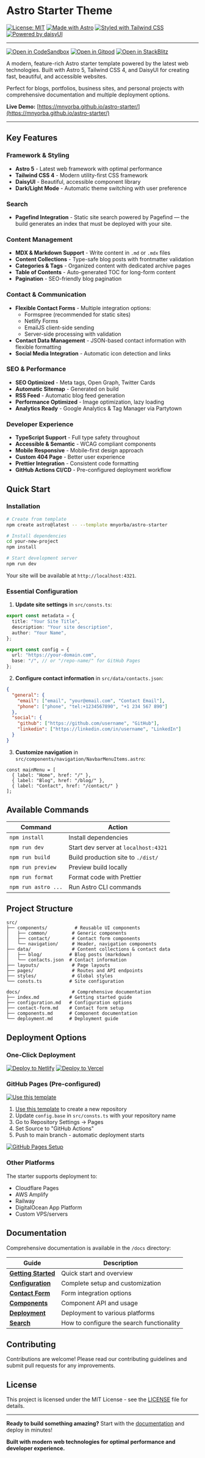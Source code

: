 # Astro Starter Theme

[![License: MIT](https://img.shields.io/badge/License-MIT-yellow.svg)](https://opensource.org/licenses/MIT)
[![Made with Astro](https://img.shields.io/badge/Made%20with-Astro-blueviolet?logo=astro)](https://astro.build)
[![Styled with Tailwind CSS](https://img.shields.io/badge/Styled%20with-Tailwind%20CSS-38B2AC?logo=tailwind-css)](https://tailwindcss.com)
[![Powered by daisyUI](https://img.shields.io/badge/Powered%20by-daisyUI-green?logo=daisyui)](https://daisyui.com/)

---

[![Open in CodeSandbox](https://img.shields.io/badge/Open%20in-CodeSandbox-blue?logo=codesandbox)](https://codesandbox.io/s/github/mnyorba/astro-starter)
[![Open in Gitpod](https://img.shields.io/badge/Open%20in-Gitpod-blue?logo=gitpod)](https://gitpod.io/#https://github.com/mnyorba/astro-starter)
[![Open in StackBlitz](https://img.shields.io/badge/Open%20in-StackBlitz-blue?logo=stackblitz)](https://stackblitz.com/github/mnyorba/astro-starter)

A modern, feature-rich Astro starter template powered by the latest web technologies. Built with Astro 5, Tailwind CSS 4, and DaisyUI for creating fast, beautiful, and accessible websites.

Perfect for blogs, portfolios, business sites, and personal projects with comprehensive documentation and multiple deployment options.

**Live Demo:** [https://mnyorba.github.io/astro-starter/](https://mnyorba.github.io/astro-starter/)

---

## Key Features

### Framework & Styling
- **Astro 5** - Latest web framework with optimal performance
- **Tailwind CSS 4** - Modern utility-first CSS framework
- **DaisyUI** - Beautiful, accessible component library
- **Dark/Light Mode** - Automatic theme switching with user preference

### Search
- **Pagefind Integration** - Static site search powered by Pagefind — the build generates an index that must be deployed with your site.

### Content Management
- **MDX & Markdown Support** - Write content in `.md` or `.mdx` files
- **Content Collections** - Type-safe blog posts with frontmatter validation
- **Categories & Tags** - Organized content with dedicated archive pages
- **Table of Contents** - Auto-generated TOC for long-form content
- **Pagination** - SEO-friendly blog pagination

### Contact & Communication
- **Flexible Contact Forms** - Multiple integration options:
  - Formspree (recommended for static sites)
  - Netlify Forms
  - EmailJS client-side sending
  - Server-side processing with validation
- **Contact Data Management** - JSON-based contact information with flexible formatting
- **Social Media Integration** - Automatic icon detection and links

### SEO & Performance
- **SEO Optimized** - Meta tags, Open Graph, Twitter Cards
- **Automatic Sitemap** - Generated on build
- **RSS Feed** - Automatic blog feed generation
- **Performance Optimized** - Image optimization, lazy loading
- **Analytics Ready** - Google Analytics & Tag Manager via Partytown

### Developer Experience
- **TypeScript Support** - Full type safety throughout
- **Accessible & Semantic** - WCAG compliant components
- **Mobile Responsive** - Mobile-first design approach
- **Custom 404 Page** - Better user experience
- **Prettier Integration** - Consistent code formatting
- **GitHub Actions CI/CD** - Pre-configured deployment workflow

## Quick Start

### Installation

```bash
# Create from template
npm create astro@latest -- --template mnyorba/astro-starter

# Install dependencies
cd your-new-project
npm install

# Start development server
npm run dev
```

Your site will be available at `http://localhost:4321`.

### Essential Configuration

1. **Update site settings** in `src/consts.ts`:
```typescript
export const metadata = {
  title: "Your Site Title",
  description: "Your site description",
  author: "Your Name",
};

export const config = {
  url: "https://your-domain.com",
  base: "/", // or "/repo-name/" for GitHub Pages
};
```

2. **Configure contact information** in `src/data/contacts.json`:
```json
{
  "general": {
    "email": ["email", "your@email.com", "Contact Email"],
    "phone": ["phone", "tel:+1234567890", "+1 234 567 890"]
  },
  "social": {
    "github": ["https://github.com/username", "GitHub"],
    "linkedin": ["https://linkedin.com/in/username", "LinkedIn"]
  }
}
```

3. **Customize navigation** in `src/components/navigation/NavbarMenuItems.astro`:
```astro
const mainMenu = [
  { label: "Home", href: "/" },
  { label: "Blog", href: "/blog/" },
  { label: "Contact", href: "/contact/" }
];
```

## Available Commands

| Command | Action |
|---------|--------|
| `npm install` | Install dependencies |
| `npm run dev` | Start dev server at `localhost:4321` |
| `npm run build` | Build production site to `./dist/` |
| `npm run preview` | Preview build locally |
| `npm run format` | Format code with Prettier |
| `npm run astro ...` | Run Astro CLI commands |

## Project Structure

```text
src/
├── components/          # Reusable UI components
│   ├── common/         # Generic components
│   ├── contact/        # Contact form components
│   └── navigation/     # Header, navigation components
├── data/               # Content collections & contact data
│   ├── blog/          # Blog posts (markdown)
│   └── contacts.json  # Contact information
├── layouts/            # Page layouts
├── pages/              # Routes and API endpoints
├── styles/             # Global styles
└── consts.ts          # Site configuration

docs/                   # Comprehensive documentation
├── index.md           # Getting started guide
├── configuration.md   # Configuration options
├── contact-form.md    # Contact form setup
├── components.md      # Component documentation
└── deployment.md      # Deployment guide
```

## Deployment Options

### One-Click Deployment

[![Deploy to Netlify](https://img.shields.io/badge/Deploy%20to-Netlify-00C7B7?logo=netlify)](https://app.netlify.com/start/deploy?repository=https://github.com/mnyorba/astro-starter)
[![Deploy to Vercel](https://img.shields.io/badge/Deploy%20to-Vercel-000000?logo=vercel)](https://vercel.com/new/clone?repository-url=https://github.com/mnyorba/astro-starter)

### GitHub Pages (Pre-configured)

[![Use this template](https://img.shields.io/badge/Use%20this%20template-2088FF?logo=github)](https://github.com/mnyorba/astro-starter/generate)

1. [Use this template](https://github.com/mnyorba/astro-starter/generate) to create a new repository
2. Update `config.base` in `src/consts.ts` with your repository name
3. Go to Repository Settings → Pages
4. Set Source to "GitHub Actions"
5. Push to main branch - automatic deployment starts

[![GitHub Pages Setup](https://img.shields.io/badge/Pages%20Setup-Guide-blue?logo=github)](./docs/deployment.md#github-pages-pre-configured)

### Other Platforms

The starter supports deployment to:
- Cloudflare Pages
- AWS Amplify
- Railway
- DigitalOcean App Platform
- Custom VPS/servers

## Documentation

Comprehensive documentation is available in the `/docs` directory:

| Guide | Description |
|-------|-------------|
| **[Getting Started](./docs/index.md)** | Quick start and overview |
| **[Configuration](./docs/configuration.md)** | Complete setup and customization |
| **[Contact Form](./docs/contact-form.md)** | Form integration options |
| **[Components](./docs/components.md)** | Component API and usage |
| **[Deployment](./docs/deployment.md)** | Deployment to various platforms |
| **[Search](./docs/search.md)** | How to configure the search functionality |

## Contributing

Contributions are welcome! Please read our contributing guidelines and submit pull requests for any improvements.

## License

This project is licensed under the MIT License - see the [LICENSE](LICENSE) file for details.

---

**Ready to build something amazing?** Start with the [documentation](./docs/index.md) and deploy in minutes!

**Built with modern web technologies for optimal performance and developer experience.**